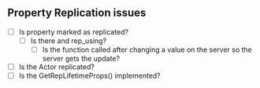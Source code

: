 ## Property Replication issues
- [ ] Is property marked as replicated?
	- [ ] Is there and rep_using?
		- [ ] Is the function called after changing a value on the server so the server gets the update?
- [ ] Is the Actor replicated?
- [ ] Is the GetRepLifetimeProps() implemented?